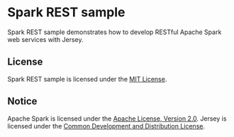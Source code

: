 # Spark REST sample

Spark REST sample demonstrates how to develop RESTful Apache Spark web services
with Jersey.

## License

Spark REST sample is licensed under the [MIT License](./LICENSE.txt).

## Notice

Apache Spark is licensed under the [Apache License, Version 2.0](./LICENSE-apache-spark.txt).
Jersey is licensed under the [Common Development and Distribution License](./LICENSE-jersey.txt).
